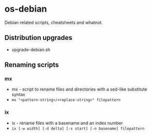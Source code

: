 # os-debian
Debian related scripts, cheatsheets and whatnot.

## Distribution upgrades
- upgrade-debian.sh

## Renaming scripts
### mx
- mx - script to rename files and directories with a sed-like substitute syntax
- `mx "<pattern-string>/<replace-string>" filepattern`

### ix
- ix - rename files with a basename and an index number
- `ix [-w width] [-d delta] [-s start] [-n basename] filepattern`

